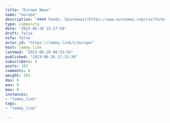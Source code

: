 ```yaml
---
title: "Europe News" 
name: "europe"
description: "#### Feeds- [Euronews](https://www.euronews.com/rss?format=mrss&amp;level=theme&amp;name=news)- [BBC News - Europe](http://feeds.bbci.co.uk/news/world/europe/rss.xml)"
type: community
date: "2023-06-28 15:17:58"
draft: false
nsfw: false
actor_id: "https://lemmy.link/c/europe"
host: lemmy.link
lastmod: "2023-06-28 00:33:54"
published: "2023-06-26 17:33:39"
subscribers: 4
posts: 183
comments: 0
weight: 183
dau: 0
wau: 0
mau: 0
instances:
- "lemmy_link"
tags: 
- "lemmy_link"

---
```

